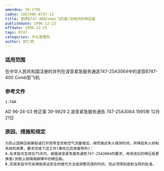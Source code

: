 ```yaml
---
amendno: 39-1795
cadno: CAD1996-B747-13
title: 更换B747-400Combi飞机客/货舱内的释压板
publishdate: 1996-12-23
effdate: 1996-12-25
tags: B747
categories: 华北管理局
author: 邵仁明
---
```


### 适用范围 
在中华人民共和国注册的并列在波音紧急服务通造747-25A3064中的波音B747-400 Comb型飞机

### 参考文件
    1.FAA 
AD 96-24-03 修正案 39-9829 
    2.波音紧急服务通告 747-25A3064 1995年 12月 21日


### 原因、措施和规定 
    为防止因释压板撕裂或打开而导至货舱空气流量增加，继而推迟失火探测时间，并降低失火抑制系统的效果，要求完成下述工作(事先已完成者除外)： 
    A.在本指令生效后75天内，根据波音紧急服务通告747-25A3064的要求，用改进后的释压板更换客/货舱上部隔烟屏障中的释压板。 
    B.完成本指令可采用能保证安全的替代方法或调整完成的时间，但必须得到适航当局的批准。

